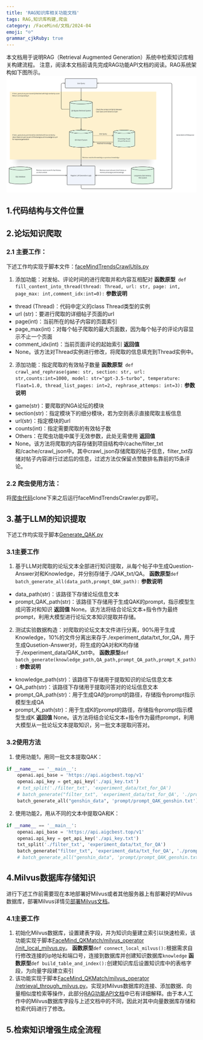 ```yaml
---
title: 'RAG知识库相关功能文档'
tags: RAG,知识库构建,爬虫
category: /FaceMind/文档/2024-04
emoji: "☺"
grammar_cjkRuby: true
---
```

本文档用于说明RAG（Retrieval Augmented Generation）系统中检索知识库相关构建流程。
注意，阅读本文档前请先完成RAG功能API文档的阅读。RAG系统架构如下图所示。
![whiteboard_exported_image](./images/whiteboard_exported_image.png)

## 1.代码结构与文件位置

## 2.论坛知识爬取
### 2.1 主要工作：
下述工作均实现于脚本文件：[faceMindTrendsCrawlUtils.py](https://github.com/FaceMindCodeBase/FaceMind_Trends_Backend/blob/crawling_time/utils/faceMindTrendsCrawlUtils.py)
 1. 添加功能：对发帖、评论时间的进行爬取并和内容互相配对
**函数原型**`  def fill_content_into_thread(thread: Thread, url: str, page: int, page_max: int,comment_idx:int=0): `
**参数说明**
* thread (Thread)：代码中定义的class Thread类型的实例
* url (str)：要进行爬取的详细帖子页面的url
* page(int)：当前所在的帖子内容的页面索引
* page_max(int)：对每个帖子爬取的最大页面数，因为每个帖子的评论内容显示不止一个页面
* comment_idx(int)：当前页面评论的起始索引
**返回值**
* None。该方法对Thread实例进行修改，将爬取的信息填充到Thread实例中。
 2. 添加功能：指定爬取的有效帖子数量
**函数原型**`  def crawl_and_rephrase(game: str, section: str, url: str,counts:int=1000, model: str="gpt-3.5-turbo", temperature: float=1.0, thread_list_pages: int=2, rephrase_attemps: int=3): `
**参数说明**
* game(str)：要爬取的NGA论坛的模块
* section(str)：指定模块下的细分模块，若为空则表示直接爬取主板信息
* url(str)：指定模块的url
* counts(int)：指定需要爬取的有效帖子数
* Others：在爬虫功能中属于无效参数，此处无需使用
**返回值**
* None。该方法将爬取的内容存储到项目结构中/cache/filter_txt和/cache/crawl_json中。其中crawl_json存储爬取的帖子信息，filter_txt存储对帖子内容进行过滤后的信息，过滤方法仅保留点赞数排名靠前的15条评论。
### 2.2 爬虫使用方法：
将[爬虫代码](https://github.com/FaceMindCodeBase/FaceMind_Trends_Backend/tree/crawling_time)clone下来之后运行faceMindTrendsCrawler.py即可。
## 3.基于LLM的知识提取
下述工作均实现于脚本[Generate_QAK.py](https://github.com/FaceMindCodeBase/FaceMind_QKMatch/blob/main/Generate_QAK.py)
### 3.1主要工作
1. 基于LLM对爬取的论坛文本全部进行知识提取，从每个帖子中生成Question-Answer对和Knowledge，并分别存储于./QAK_txt/QA。
**函数原型**`def batch_generate_all(data_path,prompt_QAK_path):`
**参数说明**
* data_path(str)：该路径下存储论坛信息文本
* prompt_QAK_path(str)：该路径下存储用于生成QAK的prompt，指示模型生成问答对和知识
**返回值**
None。该方法将结合论坛文本+指令作为最终prompt，利用大模型进行论坛文本知识提取并存储。
2. 测试实验数据构造：对爬取的论坛文本文件进行分离，90%用于生成Knowledge，10%的文件分离出来存于./experiment_data/txt_for_QA，用于生成Qusetion-Answer对，将生成的QA对和K均存储于./experiment_data/QAK_txt中。
**函数原型**`def batch_generate(knowledge_path,QA_path,prompt_QA_path,prompt_K_path):`
**参数说明**
* knowledge_path(str)：该路径下存储用于提取知识的论坛信息文本
* QA_path(str)：该路径下存储用于提取问答对的论坛信息文本
* prompt_QA_path(str)：用于生成QA的prompt的路径，存储指令prompt指示模型生成QA
* prompt_K_path(str)：用于生成K的prompt的路径，存储指令prompt指示模型生成K
**返回值**
None。该方法将结合论坛文本+指令作为最终prompt，利用大模型从一批论坛文本提取知识，另一批文本提取问答对。
### 3.2使用方法
1. 使用功能1，用同一批文本提取QAK：
```python
if __name__ == '__main__':
    openai.api_base = 'https://api.aigcbest.top/v1'
    openai.api_key = get_api_key('./api_key.txt')
    # txt_split('./filter_txt', 'experiment_data/txt_for_QA')
    # batch_generate("filter_txt", 'experiment_data/txt_for_QA', './prompt_QA.txt', './prompt_K.txt')
    batch_generate_all("genshin_data", 'prompt/prompt_QAK_genshin.txt')
```
2. 使用功能2，用从不同的文本中提取QA和K：
```python
if __name__ == '__main__':
    openai.api_base = 'https://api.aigcbest.top/v1'
    openai.api_key = get_api_key('./api_key.txt')
    txt_split('./filter_txt', 'experiment_data/txt_for_QA')
    batch_generate("filter_txt", 'experiment_data/txt_for_QA', './prompt_QA.txt', './prompt_K.txt')
    # batch_generate_all("genshin_data", 'prompt/prompt_QAK_genshin.txt')
```
## 4.Milvus数据库存储知识
进行下述工作前需要现在本地部署好Milvus或者其他服务器上有部署好的Milvus数据库，部署Milvus详情见[部署Milvus文档](https://iqp7kyu4j3n.feishu.cn/docx/VLjndGJzMomWhNxKqLEcjvjknud)。
### 4.1主要工作
1. 初始化Milvus数据库，设置建表字段，并为知识向量建立索引以快速检索，该功能实现于脚本[FaceMind_QKMatch/milvus_operator
/init_local_milvus.py](https://github.com/FaceMindCodeBase/FaceMind_QKMatch/blob/main/milvus_operator/init_local_milvus.py)。
**函数原型**`def connect_local_milvus():`根据需求自行修改连接的ip地址和端口号，连接到数据库并创建知识数据库`knowledge`
**函数原型**`def build_table_and_index():`创建知识库后设置知识库中的表格字段，为向量字段建立索引
2. 该功能实现于脚本[FaceMind_QKMatch/milvus_operator
/retrieval_through_milvus.py](https://github.com/FaceMindCodeBase/FaceMind_QKMatch/blob/main/milvus_operator/retrieval_through_milvus.py)。实现对Milvus数据库的连接、添加数据、向量相似度检索等操作，此部分[RAG功能API文档](https://iqp7kyu4j3n.feishu.cn/docx/EugWdA4WuoapG6xy48pcYTVKnuh)中已有详细解释。由于本人工作中的Milvus数据库字段与上述文档中的不同，因此对其中向量数据库存储和检索代码进行了修改。
## 5.检索知识增强生成全流程



